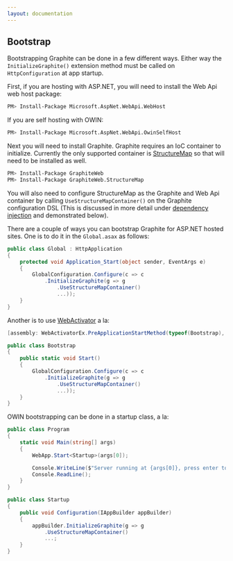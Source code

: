 ```yaml
---
layout: documentation
---
```


## Bootstrap

Bootstrapping Graphite can be done in a few different ways. Either way the `InitializeGraphite()` extension method must be called on `HttpConfiguration` at app startup. 

First, if you are hosting with ASP.NET, you will need to install the Web Api web host package:

```bash
PM> Install-Package Microsoft.AspNet.WebApi.WebHost
```

If you are self hosting with OWIN:

```bash
PM> Install-Package Microsoft.AspNet.WebApi.OwinSelfHost
```

Next you will need to install Graphite. Graphite requires an IoC container to initialize. Currently the only supported container is [StructureMap](http://structuremap.github.io/) so that will need to be installed as well.

```bash
PM> Install-Package GraphiteWeb
PM> Install-Package GraphiteWeb.StructureMap
```

You will also need to configure StructureMap as the Graphite and Web Api container by calling `UseStructureMapContainer()` on the Graphite configuration DSL (This is discussed in more detail under [dependency injection](dependency-inijection) and demonstrated below).

There are a couple of ways you can bootstrap Graphite for ASP.NET hosted sites.  One is to do it in the `Global.asax` as follows:

```csharp
public class Global : HttpApplication
{
    protected void Application_Start(object sender, EventArgs e)
    {
        GlobalConfiguration.Configure(c => c            .InitializeGraphite(g => g                .UseStructureMapContainer()
                ...));
    }
}
```

Another is to use [WebActivator](https://www.nuget.org/packages/WebActivatorEx/) a la: 

```csharp
[assembly: WebActivatorEx.PreApplicationStartMethod(typeof(Bootstrap), nameof(Bootstrap.Start))]

public class Bootstrap
{
    public static void Start()
    {
        GlobalConfiguration.Configure(c => c            .InitializeGraphite(g => g                .UseStructureMapContainer()
                ...));
    }
}
```

OWIN bootstrapping can be done in a startup class, a la:

```csharp
public class Program{    static void Main(string[] args)    {        WebApp.Start<Startup>(args[0]);        Console.WriteLine($"Server running at {args[0]}, press enter to exit.");        Console.ReadLine();    }}public class Startup{    public void Configuration(IAppBuilder appBuilder)    {        appBuilder.InitializeGraphite(g => g            .UseStructureMapContainer()            ...;
    }}
```